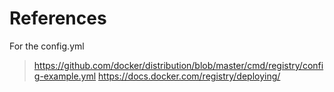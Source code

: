 References
==========
For the config.yml
> https://github.com/docker/distribution/blob/master/cmd/registry/config-example.yml
> https://docs.docker.com/registry/deploying/